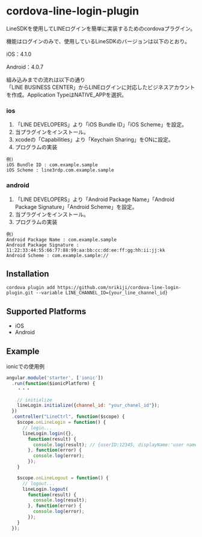 # cordova-line-login-plugin
LineSDKを使用してLINEログインを簡単に実装するためのcordovaプラグイン。　　

機能はログインのみで、使用しているLineSDKのバージョンは以下のとおり。  

iOS：4.1.0

Android：4.0.7  

組み込みまでの流れは以下の通り  
「LINE BUSINESS CENTER」からLINEログインに対応したビジネスアカウントを作成。Application TypeはNATIVE_APPを選択。

### ios
1. 「LINE DEVELOPERS」より「iOS Bundle ID」「iOS Scheme」を設定。
1. 当プラグインをインストール。
1. xcodeの「Capabilities」より「Keychain Sharing」をONに設定。
1. プログラムの実装

```
例)
iOS Bundle ID : com.example.sample
iOS Scheme : line3rdp.com.example.sample
```

### android
1. 「LINE DEVELOPERS」より「Android Package Name」「Android Package Signature」「Android Scheme」を設定。
1. 当プラグインをインストール。
1. プログラムの実装

```
例)  
Android Package Name : com.example.sample
Android Package Signature : 11:22:33:44:55:66:77:88:99:aa:bb:cc:dd:ee:ff:gg:hh:ii:jj:kk
Android Scheme : com.example.sample://
```

## Installation
    cordova plugin add https://github.com/nrikiji/cordova-line-login-plugin.git --variable LINE_CHANNEL_ID={your_line_channel_id}

## Supported Platforms
- iOS
- Android

## Example

ionicでの使用例
```js
angular.module('starter', ['ionic'])
  .run(function($ionicPlatform) {
    ・・・

    // initialize
    lineLogin.initialize({channel_id: "your_chanel_id"});
  })
  .controller("LineCtrl", function($scope) {
    $scope.onLineLogin = function() {
      // login...
      lineLogin.login({},
        function(result) {
          console.log(result); // {userID:12345, displayName:'user name', pictureURL:'thumbnail url'}
        }, function(error) {
          console.log(error);
        });
    }

    $scope.onLineLogout = function() {
      // logout...
      lineLogin.logout(
        function(result) {
          console.log(result);
        }, function(error) {
          console.log(error);
        });
    }
  });
```

